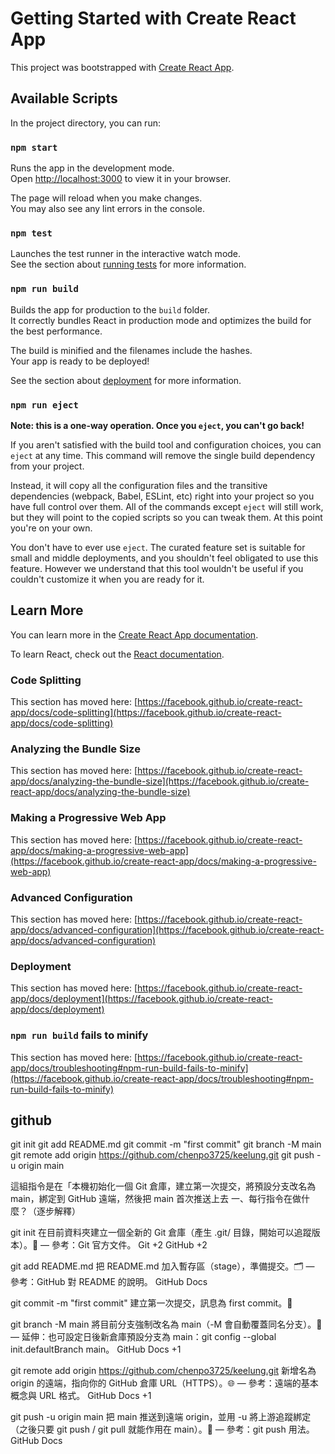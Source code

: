 # Getting Started with Create React App

This project was bootstrapped with [Create React App](https://github.com/facebook/create-react-app).

## Available Scripts

In the project directory, you can run:

### `npm start`

Runs the app in the development mode.\
Open [http://localhost:3000](http://localhost:3000) to view it in your browser.

The page will reload when you make changes.\
You may also see any lint errors in the console.

### `npm test`

Launches the test runner in the interactive watch mode.\
See the section about [running tests](https://facebook.github.io/create-react-app/docs/running-tests) for more information.

### `npm run build`

Builds the app for production to the `build` folder.\
It correctly bundles React in production mode and optimizes the build for the best performance.

The build is minified and the filenames include the hashes.\
Your app is ready to be deployed!

See the section about [deployment](https://facebook.github.io/create-react-app/docs/deployment) for more information.

### `npm run eject`

**Note: this is a one-way operation. Once you `eject`, you can't go back!**

If you aren't satisfied with the build tool and configuration choices, you can `eject` at any time. This command will remove the single build dependency from your project.

Instead, it will copy all the configuration files and the transitive dependencies (webpack, Babel, ESLint, etc) right into your project so you have full control over them. All of the commands except `eject` will still work, but they will point to the copied scripts so you can tweak them. At this point you're on your own.

You don't have to ever use `eject`. The curated feature set is suitable for small and middle deployments, and you shouldn't feel obligated to use this feature. However we understand that this tool wouldn't be useful if you couldn't customize it when you are ready for it.

## Learn More

You can learn more in the [Create React App documentation](https://facebook.github.io/create-react-app/docs/getting-started).

To learn React, check out the [React documentation](https://reactjs.org/).

### Code Splitting

This section has moved here: [https://facebook.github.io/create-react-app/docs/code-splitting](https://facebook.github.io/create-react-app/docs/code-splitting)

### Analyzing the Bundle Size

This section has moved here: [https://facebook.github.io/create-react-app/docs/analyzing-the-bundle-size](https://facebook.github.io/create-react-app/docs/analyzing-the-bundle-size)

### Making a Progressive Web App

This section has moved here: [https://facebook.github.io/create-react-app/docs/making-a-progressive-web-app](https://facebook.github.io/create-react-app/docs/making-a-progressive-web-app)

### Advanced Configuration

This section has moved here: [https://facebook.github.io/create-react-app/docs/advanced-configuration](https://facebook.github.io/create-react-app/docs/advanced-configuration)

### Deployment

This section has moved here: [https://facebook.github.io/create-react-app/docs/deployment](https://facebook.github.io/create-react-app/docs/deployment)

### `npm run build` fails to minify

This section has moved here: [https://facebook.github.io/create-react-app/docs/troubleshooting#npm-run-build-fails-to-minify](https://facebook.github.io/create-react-app/docs/troubleshooting#npm-run-build-fails-to-minify)
## github
git init
git add README.md
git commit -m "first commit"
git branch -M main
git remote add origin https://github.com/chenpo3725/keelung.git
git push -u origin main


這組指令是在「本機初始化一個 Git 倉庫，建立第一次提交，將預設分支改名為 main，綁定到 GitHub 遠端，然後把 main 首次推送上去
一、每行指令在做什麼？（逐步解釋）

git init
在目前資料夾建立一個全新的 Git 倉庫（產生 .git/ 目錄，開始可以追蹤版本）。📁
— 參考：Git 官方文件。
Git
+2
GitHub
+2

git add README.md
把 README.md 加入暫存區（stage），準備提交。🗂️
— 參考：GitHub 對 README 的說明。
GitHub Docs

git commit -m "first commit"
建立第一次提交，訊息為 first commit。🧱

git branch -M main
將目前分支強制改名為 main（-M 會自動覆蓋同名分支）。🔀
— 延伸：也可設定日後新倉庫預設分支為 main：git config --global init.defaultBranch main。
GitHub Docs
+1

git remote add origin https://github.com/chenpo3725/keelung.git
新增名為 origin 的遠端，指向你的 GitHub 倉庫 URL（HTTPS）。🌐
— 參考：遠端的基本概念與 URL 格式。
GitHub Docs
+1

git push -u origin main
把 main 推送到遠端 origin，並用 -u 將上游追蹤綁定（之後只要 git push / git pull 就能作用在 main）。🚀
— 參考：git push 用法。
GitHub Docs